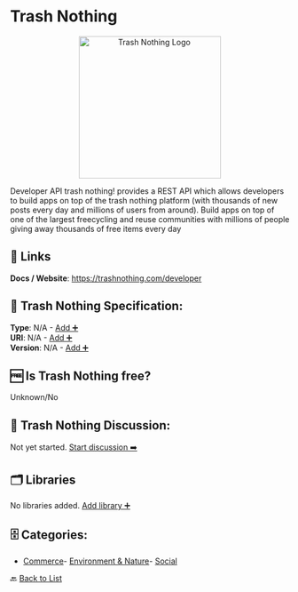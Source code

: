 # Trash Nothing
<p align="center">
    <img width="256" src="https://raw.githubusercontent.com/apis-list/apis-list/main/apis/trash-nothing/logo_256x256.png" alt="Trash Nothing Logo"/>
</p>
Developer API trash nothing! provides a REST API which allows developers to build apps on top of the trash nothing platform (with thousands of new posts every day and millions of users from around). Build apps on top of one of the largest freecycling and reuse communities with millions of people giving away thousands of free items every day

##  🔗 Links
**Docs / Website**: https://trashnothing.com/developer

## 🧬 Trash Nothing Specification:
**Type**: N/A - [Add ➕](https://github.com/apis-list/apis-list/edit/main/apis/trash-nothing/trash-nothing.yaml)  
**URI**: N/A - [Add ➕](https://github.com/apis-list/apis-list/edit/main/apis/trash-nothing/trash-nothing.yaml)  
**Version**: N/A - [Add ➕](https://github.com/apis-list/apis-list/edit/main/apis/trash-nothing/trash-nothing.yaml)

## 🆓 Is Trash Nothing free?
 Unknown/No 

## 💬 Trash Nothing Discussion:
Not yet started. [Start discussion ➡️](https://github.com/apis-list/apis-list/discussions/new)

## 🗂️ Libraries

No libraries added. [Add library ➕](https://github.com/apis-list/apis-list/edit/main/apis/trash-nothing/trash-nothing.yaml)    


## 🗄️ Categories:
- [Commerce](https://github.com/apis-list/apis-list#commerce-)- [Environment & Nature](https://github.com/apis-list/apis-list#environment--nature-)- [Social](https://github.com/apis-list/apis-list#social-)

🔙  [Back to List](https://github.com/apis-list/apis-list)

